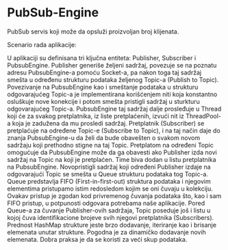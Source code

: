 # PubSub-Engine
PubSub servis koji može da opsluži proizvoljan broj klijenata.

Scenario rada aplikacije: 

U aplikaciji su definisana tri ključna entiteta: Publisher, Subscriber i PubsubEngine. Publisher generiše željeni sadržaj, povezuje se na poznatu adresu PubsubEngine-a pomoću Socket-a, pa nakon toga taj sadržaj smešta u određenu strukturu podataka željenog Topic-a (Publish to Topic). Povezivanje na PubsubEngine kao i smeštanje podataka u strukturu odgovarajućeg Topic-a je implementirana korišćenjem niti koja konstantno osluškuje nove konekcije i potom smešta pristigli sadržaj u sturkturu odgovarajućeg Topic-a.  PubsubEngine taj sadržaj dalje prosleđuje u Thread koji će za svakog pretplatnika, iz liste pretplaćenih, izvući nit iz ThreadPool-a koja je zadužena da mu prosledi  sadržaj.
Pretplatnik (Subscriber) se pretplaćuje na određene Topic-e (Subscribe to Topic), i na taj način daje do znanja PubsubEngine-u da želi da bude obavešten o svakom novom sadržaju koji prethodno stigne na taj Topic. Pretplatom na određeni Topic omogućuje da PubsubEngine može da ga obavesti ako Publisher izda novi sadržaj na Topic na koji je pretplaćen. Time biva dodan u listu pretplatnika na PubsubEngine. 
Novopristigli sadržaj koji određeni Publisher izdaje na odgovarajući Topic se smešta u Queue strukturu podataka tog Topic-a. Queue predstavlja FIFO (First-in-first-out) struktura podataka i njegovim elementima pristupamo istim redosledom kojim se oni čuvaju u kolekciju. Ovakav pristup je zgodan kod privremenog čuvanja podataka što, kao i sam FIFO pristup, u potpunosti odgovara potrebama naše aplikacije. Pored Queue-a za čuvanje Publisher-ovih sadržaja, Topic poseduje još i listu u kojoj čuva identifikacione brojeve svih njegovi pretplatnika (Subscribers).
Prednost HashMap strukture jeste brzo dodavanje, iteriranje kao i brisanje elemenata unutar strukture. Pogodna je za dinamičko dodavanje novih elemenata. Dobra praksa je da se koristi za veći skup podataka.
